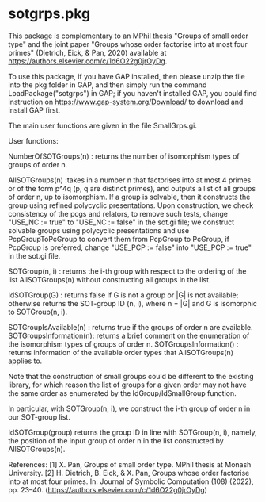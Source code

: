 # sotgrps.pkg

This package is complementary to an MPhil thesis "Groups of small order type" and the joint paper "Groups whose order factorise into at most four primes" (Dietrich, Eick, & Pan, 2020) available at https://authors.elsevier.com/c/1d6O22g0jrOyDg.

To use this package, if you have GAP installed, then please unzip the file into the pkg folder in GAP, and then simply run the command LoadPackage("sotgrps") in GAP; if you haven't installed GAP, you could find instruction on https://www.gap-system.org/Download/ to download and install GAP first.

The main user functions are given in the file SmallGrps.gi.

User functions:

NumberOfSOTGroups(n)   : returns the number of isomorphism types of groups of order n.

AllSOTGroups(n)        :takes in a number n that factorises into at most 4 primes or of the form p^4q (p, q are distinct primes), and outputs a list of all groups of order n, up to isomorphism. If a group is solvable, then it constructs the group using refined polycyclic presentations. Upon construction, we check consistency of the pcgs and relators, to remove such tests, change "USE_NC := true" to "USE_NC := false" in the sot.gi file; we construct solvable groups using polycyclic presentations and use PcpGroupToPcGroup to convert them from PcpGroup to PcGroup, if PcpGroup is preferred, change "USE_PCP := false" into "USE_PCP := true" in the sot.gi file.

SOTGroup(n, i)         : returns the i-th group with respect to the ordering of the list AllSOTGroups(n) without constructing all groups in the list.

IdSOTGroup(G)          : returns false if G is not a group or |G| is not available; otherwise returns the SOT-group ID (n, i), where n = |G| and G is isomorphic to SOTGroup(n, i).

SOTGroupIsAvailable(n) : returns true if the groups of order n are available.
SOTGroupsInformation(n): returns a brief comment on the enumeration of the isomorphism types of groups of order n.
SOTGroupsInformation() : returns information of the available order types that AllSOTGroups(n) applies to.


Note that the construction of small groups could be different to the existing library, for which reason the list of groups for a given order may not have the same order as enumerated by the IdGroup/IdSmallGroup function.

In particular, with SOTGroup(n, i), we construct the i-th group of order n in our SOT-group list.

IdSOTGroup(group) returns the group ID in line with SOTGroup(n, i), namely, the position of the input group of order n in the list constructed by AllSOTGroups(n).

References:
[1] X. Pan, Groups of small order type. MPhil thesis at Monash University.
[2] H. Dietrich, B. Eick, & X. Pan, Groups whose order factorise into at most four primes. In: Journal of Symbolic Computation (108) (2022), pp. 23–40. (https://authors.elsevier.com/c/1d6O22g0jrOyDg)
